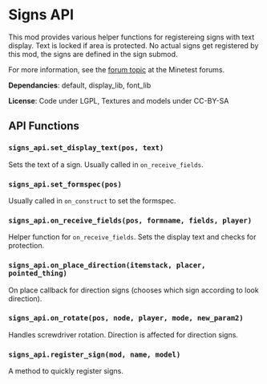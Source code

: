 # Signs API

This mod provides various helper functions for registereing signs with text display. Text is locked if area is protected.
No actual signs get registered by this mod, the signs are defined in the sign submod.

For more information, see the [forum topic](https://forum.minetest.net/viewtopic.php?t=19365) at the Minetest forums.

**Dependancies**: default, display\_lib, font\_lib

**License**: Code under LGPL, Textures and models under CC-BY-SA

## API Functions
### `signs_api.set_display_text(pos, text)`
Sets the text of a sign. Usually called in `on_receive_fields`.

### `signs_api.set_formspec(pos)`
Usually called in `on_construct` to set the formspec.

### `signs_api.on_receive_fields(pos, formname, fields, player)`
Helper function for `on_receive_fields`. Sets the display text and checks for protection.

### `signs_api.on_place_direction(itemstack, placer, pointed_thing)`
On place callback for direction signs (chooses which sign according to look direction).

### `signs_api.on_rotate(pos, node, player, mode, new_param2)`
Handles screwdriver rotation. Direction is affected for direction signs.

### `signs_api.register_sign(mod, name, model)`
A method to quickly register signs.
